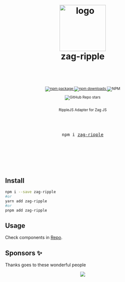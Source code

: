 <div align="center">

  <h1>
    <br/>
    <img src="https://cdn.jsdelivr.net/gh/anubra266/zag-ripple/site/src/assets/favicon.svg" height="150px" alt="logo" />
    <br />
    zag-ripple
    <br />
    <br />
  </h1>
  <sup>
    <br />
    <br />
    <a href="https://www.npmjs.com/package/zag-ripple?style=for-the-badge">
       <img src="https://img.shields.io/npm/v/zag-ripple.svg?style=for-the-badge" alt="npm package" />
    </a>
    <a href="https://www.npmjs.com/package/zag-ripple?style=for-the-badge">
      <img src="https://img.shields.io/npm/dw/zag-ripple.svg?style=for-the-badge" alt="npm  downloads" />
    </a>
<a>
    <img alt="NPM" src="https://img.shields.io/npm/l/zag-ripple?style=for-the-badge">
</a>

<a><img alt="GitHub Repo stars" src="https://img.shields.io/github/stars/anubra266/zag-ripple?logo=github&style=for-the-badge">

</a>
    <br />
   RippleJS Adapter for Zag JS
    
  </sup>
  <br />
  <br />
  <br />
  <br />
  <pre>npm i <a href="https://www.npmjs.com/package/zag-ripple">zag-ripple</a></pre>
  <br />
  <br />
  <br />
  <br />
  <br />
</div>

## Install

```bash
npm i --save zag-ripple
#or
yarn add zag-ripple
#or
pnpm add zag-ripple
```

## Usage

Check components in [Repo](https://github.com/anubra266/zag-ripple/tree/main/site/src/components/demos).

## Sponsors ✨

Thanks goes to these wonderful people

<p align="center">
  <a href="https://patreon.com/anubra266?utm_medium=clipboard_copy&utm_source=copyLink&utm_campaign=creatorshare_creator&utm_content=join_link">
    <img src='https://cdn.jsdelivr.net/gh/anubra266/static@main/sponsors.svg'/>
  </a>
</p>
